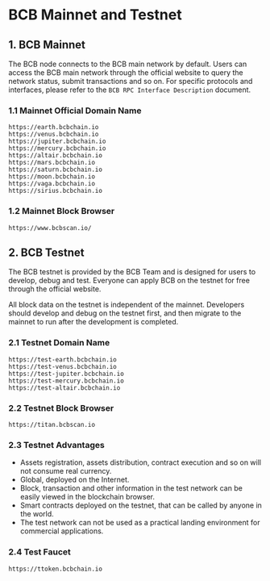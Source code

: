 # BCB Mainnet and Testnet


## 1. BCB Mainnet

The BCB node connects to the BCB main network by default. Users can access the BCB main network through the official website to query the network status, submit transactions and so on. For specific protocols and interfaces, please refer to the `BCB RPC Interface Description` document.

### 1.1 Mainnet Official Domain Name

```
https://earth.bcbchain.io
https://venus.bcbchain.io
https://jupiter.bcbchain.io
https://mercury.bcbchain.io
https://altair.bcbchain.io
https://mars.bcbchain.io
https://saturn.bcbchain.io
https://moon.bcbchain.io
https://vaga.bcbchain.io
https://sirius.bcbchain.io
```

### 1.2 Mainnet Block Browser

```
https://www.bcbscan.io/
```

## 2. BCB Testnet

The BCB testnet is provided by the BCB Team and is designed for users to develop, debug and test. Everyone can apply BCB on the testnet for free through the official website.

All block data on the testnet is independent of the mainnet. Developers should develop and debug on the testnet first, and then migrate to the mainnet to run after the development is completed.

### 2.1 Testnet Domain Name

```
https://test-earth.bcbchain.io
https://test-venus.bcbchain.io
https://test-jupiter.bcbchain.io
https://test-mercury.bcbchain.io
https://test-altair.bcbchain.io
```

### 2.2 Testnet Block Browser

```
https://titan.bcbscan.io
```

### 2.3 Testnet Advantages 

- Assets registration, assets distribution, contract execution and so on will not consume real currency.
- Global, deployed on the Internet.
- Block, transaction and other information in the test network can be easily viewed in the blockchain browser.
- Smart contracts deployed on the testnet, that can be called by anyone in the world.
- The test network can not be used as a practical landing environment for commercial applications.

### 2.4 Test Faucet

```
https://ttoken.bcbchain.io
```




